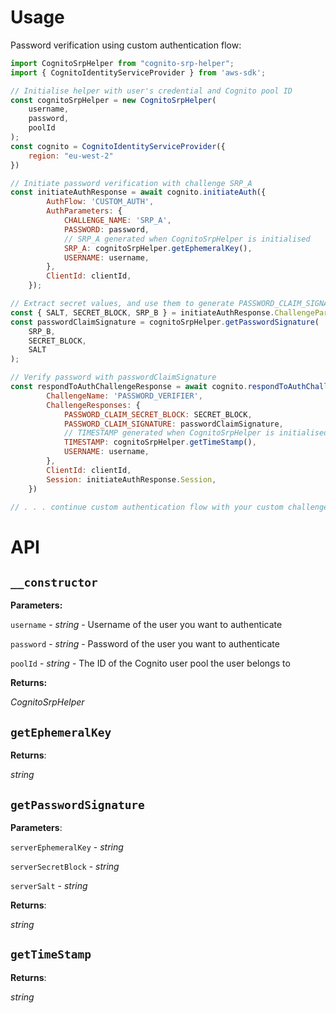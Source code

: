 # Usage

Password verification using custom authentication flow:

``` js
import CognitoSrpHelper from "cognito-srp-helper";
import { CognitoIdentityServiceProvider } from 'aws-sdk';

// Initialise helper with user's credential and Cognito pool ID
const cognitoSrpHelper = new CognitoSrpHelper(
    username,
    password,
    poolId
);
const cognito = CognitoIdentityServiceProvider({
    region: "eu-west-2"
})

// Initiate password verification with challenge SRP_A
const initiateAuthResponse = await cognito.initiateAuth({
        AuthFlow: 'CUSTOM_AUTH',
        AuthParameters: {
            CHALLENGE_NAME: 'SRP_A',
            PASSWORD: password,
            // SRP_A generated when CognitoSrpHelper is initialised
            SRP_A: cognitoSrpHelper.getEphemeralKey(),
            USERNAME: username,
        },
        ClientId: clientId,
    });

// Extract secret values, and use them to generate PASSWORD_CLAIM_SIGNATURE
const { SALT, SECRET_BLOCK, SRP_B } = initiateAuthResponse.ChallengeParameters;
const passwordClaimSignature = cognitoSrpHelper.getPasswordSignature(
    SRP_B,
    SECRET_BLOCK,
    SALT
);

// Verify password with passwordClaimSignature 
const respondToAuthChallengeResponse = await cognito.respondToAuthChallenge({
        ChallengeName: 'PASSWORD_VERIFIER',
        ChallengeResponses: {
            PASSWORD_CLAIM_SECRET_BLOCK: SECRET_BLOCK,
            PASSWORD_CLAIM_SIGNATURE: passwordClaimSignature,
            // TIMESTAMP generated when CognitoSrpHelper is initialised
            TIMESTAMP: cognitoSrpHelper.getTimeStamp(),
            USERNAME: username,
        },
        ClientId: clientId,
        Session: initiateAuthResponse.Session,
    })

// . . . continue custom authentication flow with your custom challenges
```

# API

## `__constructor`

**Parameters:**

`username` - *string* - Username of the user you want to authenticate

`password` - *string* - Password of the user you want to authenticate

`poolId` - *string* - The ID of the Cognito user pool the user belongs to

**Returns:**

*CognitoSrpHelper*

## `getEphemeralKey`

**Returns**:

*string*

## `getPasswordSignature`

**Parameters**:

`serverEphemeralKey` - *string*

`serverSecretBlock` - *string*

`serverSalt` - *string*

**Returns**:

*string*

## `getTimeStamp`

**Returns**:

*string*

